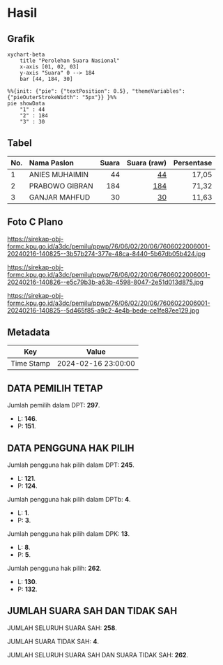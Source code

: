 # Hasil

## Grafik

```mermaid
xychart-beta
    title "Perolehan Suara Nasional"
    x-axis [01, 02, 03]
    y-axis "Suara" 0 --> 184
    bar [44, 184, 30]
```

```mermaid
%%{init: {"pie": {"textPosition": 0.5}, "themeVariables": {"pieOuterStrokeWidth": "5px"}} }%%
pie showData
    "1" : 44
    "2" : 184
    "3" : 30
```

## Tabel

| No. | Nama Paslon    | Suara | Suara (raw) | Persentase |
|:--- |:-------------- | -----:| -----------:| ----------:|
| 1   | ANIES MUHAIMIN | 44    | [44][p-1]   | 17,05      |
| 2   | PRABOWO GIBRAN | 184   | [184][p-2]  | 71,32      |
| 3   | GANJAR MAHFUD  | 30    | [30][p-3]   | 11,63      |


[p-1]: https://github.com/gigit-pemilu/pemilu-2024/blob/main/pilpres/hitung-suara/sub/76-sulawesi-barat/sub/06-mamuju-tengah/sub/02-pangale/sub/2006-polo-camba/sub/001-tps/sub/paslon-1.txt
[p-2]: https://github.com/gigit-pemilu/pemilu-2024/blob/main/pilpres/hitung-suara/sub/76-sulawesi-barat/sub/06-mamuju-tengah/sub/02-pangale/sub/2006-polo-camba/sub/001-tps/sub/paslon-2.txt
[p-3]: https://github.com/gigit-pemilu/pemilu-2024/blob/main/pilpres/hitung-suara/sub/76-sulawesi-barat/sub/06-mamuju-tengah/sub/02-pangale/sub/2006-polo-camba/sub/001-tps/sub/paslon-3.txt

## Foto C Plano

https://sirekap-obj-formc.kpu.go.id/a3dc/pemilu/ppwp/76/06/02/20/06/7606022006001-20240216-140825--3b57b274-377e-48ca-8440-5b67db05b424.jpg

https://sirekap-obj-formc.kpu.go.id/a3dc/pemilu/ppwp/76/06/02/20/06/7606022006001-20240216-140826--e5c79b3b-a63b-4598-8047-2e51d013d875.jpg

https://sirekap-obj-formc.kpu.go.id/a3dc/pemilu/ppwp/76/06/02/20/06/7606022006001-20240216-140825--5d465f85-a9c2-4e4b-bede-ce1fe87ee129.jpg


## Metadata

| Key        | Value               |
| ---------- | ------------------- |
| Time Stamp | 2024-02-16 23:00:00 |


## DATA PEMILIH TETAP

Jumlah pemilih dalam DPT: **297**.
 * L: **146**.
 * P: **151**.

## DATA PENGGUNA HAK PILIH

Jumlah pengguna hak pilih dalam DPT: **245**.
 * L: **121**.
 * P: **124**.

Jumlah pengguna hak pilih dalam DPTb: **4**.
 * L: **1**.
 * P: **3**.

Jumlah pengguna hak pilih dalam DPK: **13**.
 * L: **8**.
 * P: **5**.

Jumlah pengguna hak pilih: **262**.
 * L: **130**.
 * P: **132**.

## JUMLAH SUARA SAH DAN TIDAK SAH

JUMLAH SELURUH SUARA SAH: **258**.

JUMLAH SUARA TIDAK SAH: **4**.

JUMLAH SELURUH SUARA SAH DAN SUARA TIDAK SAH: **262**.


